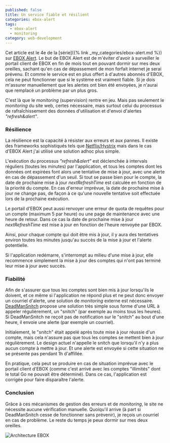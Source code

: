 ```yaml
---
published: false
title: Un service fiable et résilient
categories: ebox-alert
tags:
  - ebox-alert
  - monitoring
category: web-development
---
```

Cet article est le 4e de la [série]({% link _my_categories/ebox-alert.md %}) sur [EBOX Alert][ebox-alert]. Le but de EBOX Alert est de m'éviter d'avoir à surveiller le portail client de EBOX en fin de mois tout en pouvant dormir sur mes deux oreilles, sachant qu'en cas de dépassement de mon forfait internet je serai prévenu. Et comme le service est en plus offert à d'autres abonnés d'EBOX, cela ne peut fonctionner que si le système est vraiment fiable. Si je dois m'assurer manuellement que les alertes ont bien été envoyées, je n'aurai que remplacé un problème par un plus gros.

C'est là que le _monitoring_ (supervision) rentre en jeu. Mais pas seulement le _monitoring_ du site web, certes nécessaire, mais surtout celui du processus de rafraîchissement des données d'utilisation et d'envoi d'alertes _"refresh&alert"_.

### Résilience

La résilience est la capacité à résister aux erreurs et aux pannes. Il existe des frameworks sophistiqués tels que [Netflix/Hystrix](https://github.com/Netflix/Hystrix) mais dans le cas d'EBOX Alert j'ai utilisé une solution adhoc plus simple.

L'exécution du processus _"refresh&alert"_ est déclenchée à intervals réguliers (toutes les minutes) par l'application, et tous les comptes dont les données ont expirées font alors une tentative de mise à jour, avec une alerte en cas de dépassement d'un seuil. Si tout se passe bien pour le compte, la date de prochaine mise à jour _nextRefreshTime_ est calculée en fonction de la priorité du compte. En cas d'erreur imprévue, la date de prochaine mise à jour ne change pas, de façon à ce qu'une nouvelle tentative soit effectuée lors de la prochaine exécution.

Le portail d'EBOX peut aussi renvoyer une erreur de quota de requêtes pour un compte (maximum 5 par heure) ou une page de maintenance avec une heure de retour. Dans ce cas la date de prochaine mise à jour _nextRefreshTime_ est mise à jour en fonction de l'heure renvoyée par EBOX.

Ainsi, pour chaque compte qui doit être mis à jour, il y aura des tentatives environ toutes les minutes jusqu'au succès de la mise à jour et l'alerte potentielle.

Si l'application redémarre, s'interrompt au milieu d'une mise à jour, elle recommence simplement la mise à jour des comptes qui n'ont pas terminé leur mise à jour avec succès.

### Fiabilité

Afin de s'assurer que tous les comptes sont bien mis à jour lorsqu'ils le doivent, et ce même si l'application ne répond plus et ne peut donc envoyer un courriel d'alerte, une solution de _monitoring_ externe est nécessaire. [DeadManSnitch](https://deadmanssnitch.com) propose une solution très simple sous forme d'une URL à appeler régulièrement, un "snitch" (par exemple au moins tous les heures). Si DeadManSnitch ne reçoit pas de notification sur le "snitch" au bout d'une heure, il envoie une alerte (par exemple un courriel). 

Initialement, le "snitch" était appelé après toute mise à jour réussie d'un compte, mais cela n'assure pas que tous les comptes se mettent bien à jour régulièrement. Le design actuel n'appelle le snitch que lorsqu'il n'y a plus aucun compte à mettre à jour. Et une alerte est envoyée si cette situation ne se présente pas pendant 1h d'affillée. 

En pratique, cela peut se produire en cas de situation imprévue avec le portail client d'EBOX (comme c'est arrivé avec les comptes "illimités" dont le total Go ne pouvait être déterminé). Dans ce cas, l'application est corrigée pour faire disparaître l'alerte.

### Conclusion

Grâce à ces mécanismes de gestion des erreurs et de _monitoring_, le site ne nécessite aucune vérification manuelle. Quoiqu'il arrive (à part si DeadManSnitch cesse de fonctionner sans prévenir), je reçois un courriel en cas de problème. Le reste du temps je peux dormir sur mes deux oreilles.

![Architecture EBOX]({{site.baseurl}}/images/EBOX-Architecture.png)

[ebox-alert]: http://www.ebox-alert.ca "ebox-alert.ca"
